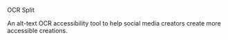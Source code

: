 OCR Split

An alt-text OCR accessibility tool to help social media creators create more accessible creations.

<!-- Instructions to download JSON .data -->
